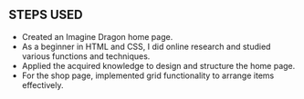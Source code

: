 ## STEPS USED

* Created an Imagine Dragon home page.
* As a beginner in HTML and CSS, I did  online research and studied various functions and techniques.
* Applied the acquired knowledge to design and structure the home page.
* For the shop page, implemented grid functionality to arrange items effectively.
